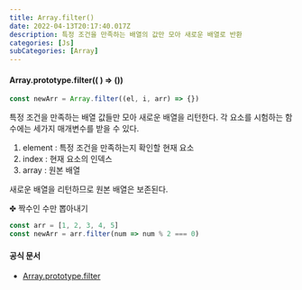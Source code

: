 ```yaml
---
title: Array.filter()
date: 2022-04-13T20:17:40.017Z
description: 특정 조건을 만족하는 배열의 값만 모아 새로운 배열로 반환
categories: [Js]
subCategories: [Array]
---
```


#### Array.prototype.filter(( ) => ())

```jsx
const newArr = Array.filter((el, i, arr) => {})
```

특정 조건을 만족하는 배열 값들만 모아 새로운 배열을 리턴한다.
각 요소를 시험하는 함수에는 세가지 매개변수를 받을 수 있다.

1. element : 특정 조건을 만족하는지 확인할 현재 요소
2. index : 현재 요소의 인덱스
3. array : 원본 배열

새로운 배열을 리턴하므로 원본 배열은 보존된다.

<div class="tab bottom10">✤ 짝수인 수만 뽑아내기</div>

```jsx
const arr = [1, 2, 3, 4, 5]
const newArr = arr.filter(num => num % 2 === 0)
```

#### 공식 문서

- <a href="https://developer.mozilla.org/ko/docs/Web/JavaScript/Reference/Global_Objects/Array/filter" target="_blank">Array.prototype.filter</a>
